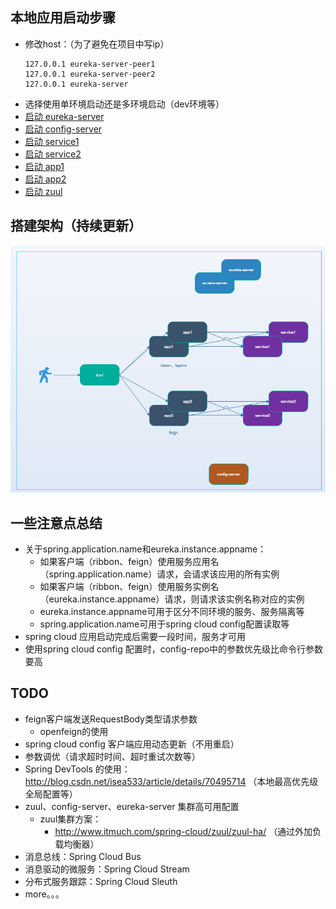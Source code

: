 ## 本地应用启动步骤

- 修改host：（为了避免在项目中写ip）
  ```
  127.0.0.1 eureka-server-peer1
  127.0.0.1 eureka-server-peer2
  127.0.0.1 eureka-server
  ```
- 选择使用单环境启动还是多环境启动（dev环境等）
- [启动 eureka-server](./spring-cloud-eureka-server/README.md)
- [启动 config-server](./spring-cloud-config-server/README.md)
- [启动 service1](./spring-cloud-service1/README.md)
- [启动 service2](./spring-cloud-service2/README.md)
- [启动 app1](./spring-cloud-app1/README.md)
- [启动 app2](./spring-cloud-app2/README.md)
- [启动 zuul](./spring-cloud-zuul/README.md)

## 搭建架构（持续更新）
![搭建架构](./搭建架构.png)


## 一些注意点总结
- 关于spring.application.name和eureka.instance.appname：
    - 如果客户端（ribbon、feign）使用服务应用名（spring.application.name）请求，会请求该应用的所有实例
    - 如果客户端（ribbon、feign）使用服务实例名（eureka.instance.appname）请求，则请求该实例名称对应的实例
    - eureka.instance.appname可用于区分不同环境的服务、服务隔离等
    - spring.application.name可用于spring cloud config配置读取等
- spring cloud 应用启动完成后需要一段时间，服务才可用 
- 使用spring cloud config 配置时，config-repo中的参数优先级比命令行参数要高


## TODO
- feign客户端发送RequestBody类型请求参数
    - openfeign的使用
- spring cloud config 客户端应用动态更新（不用重启）
- 参数调优（请求超时时间、超时重试次数等）
- Spring DevTools 的使用：http://blog.csdn.net/isea533/article/details/70495714 （本地最高优先级全局配置等）
- zuul、config-server、eureka-server 集群高可用配置
    - zuul集群方案：
        - http://www.itmuch.com/spring-cloud/zuul/zuul-ha/ （通过外加负载均衡器）
- 消息总线：Spring Cloud Bus
- 消息驱动的微服务：Spring Cloud Stream
- 分布式服务跟踪：Spring Cloud Sleuth
- more。。。



